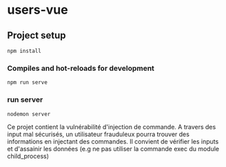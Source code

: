# users-vue

## Project setup
```
npm install
```
### Compiles and hot-reloads for development
```
npm run serve
```
### run server
```
nodemon server
```
Ce projet contient la vulnérabilité d'injection de commande. A travers des input mal sécurisés, un utilisateur frauduleux pourra trouver des informations en injectant des commandes. Il convient de vérifier les inputs et d'assainir les données (e.g ne pas utiliser la commande exec du module child_process)
